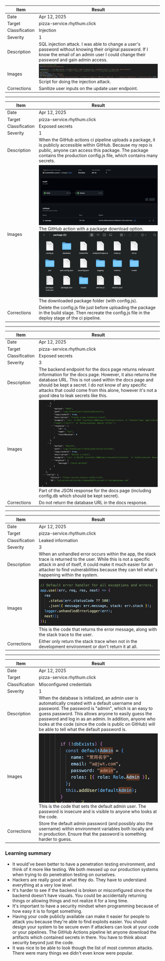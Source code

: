 | Item           | Result                                                                                                                                                                                          |
| -------------- | ----------------------------------------------------------------------------------------------------------------------------------------------------------------------------------------------- |
| Date           | Apr 12, 2025                                                                                                                                                                                    |
| Target         | pizza-service.rhythum.click                                                                                                                                                                     |
| Classification | Injection                                                                                                                                                                                       |
| Severity       | 1                                                                                                                                                                                               |
| Description    | SQL injection attack. I was able to change a user's password without knowing their original password. If I know the email of an admin user I could change their password and gain admin access. |
| Images         | ![Injection Script](sqlInjection.png) <br/> Script for doing the injection attack.                                                                                                              |
| Corrections    | Sanitize user inputs on the update user endpoint.                                                                                                                                               |

---

| Item           | Result                                                                                                                                                                                                                                      |
| -------------- | ------------------------------------------------------------------------------------------------------------------------------------------------------------------------------------------------------------------------------------------- |
| Date           | Apr 12, 2025                                                                                                                                                                                                                                |
| Target         | pizza-service.rhythum.click                                                                                                                                                                                                                 |
| Classification | Exposed secrets                                                                                                                                                                                                                             |
| Severity       | 1                                                                                                                                                                                                                                           |
| Description    | When the GitHub actions ci pipeline uploads a package, it is publicly accessible within GitHub. Because my repo is public, anyone can access this package. The package contains the production config.js file, which contains many secrets. |
| Images         | ![Package download on GitHub](package.png) <br/> The GitHub action with a package download option. </br> ![Package folder](packageFolder.png) <br/> The downloaded package folder (with config.js).                                         |
| Corrections    | Delete the config.js file just before uploading the package in the build stage. Then recreate the config.js file in the deploy stage of the ci pipeline.                                                                                    |

---

| Item           | Result                                                                                                                                                                                                                                                                                                                              |
| -------------- | ----------------------------------------------------------------------------------------------------------------------------------------------------------------------------------------------------------------------------------------------------------------------------------------------------------------------------------- |
| Date           | Apr 12, 2025                                                                                                                                                                                                                                                                                                                        |
| Target         | pizza-service.rhythum.click                                                                                                                                                                                                                                                                                                         |
| Classification | Exposed secrets                                                                                                                                                                                                                                                                                                                     |
| Severity       | 3                                                                                                                                                                                                                                                                                                                                   |
| Description    | The backend endpoint for the docs page returns relevant information for the docs page. However, it also returns the database URL. This is not used within the docs page and should be kept a secret. I do not know of any specific attacks that could come from this alone, however it's not a good idea to leak secrets like this. |
| Images         | ![Exposed database URL on docs endpoint](exposedDbUrl.png) Part of the JSON response for the docs page (including config.db which should be kept secret).                                                                                                                                                                           |
| Corrections    | Do not return the database URL in the docs response.                                                                                                                                                                                                                                                                                |

---

| Item           | Result                                                                                                                                                                                                                                                                       |
| -------------- | ---------------------------------------------------------------------------------------------------------------------------------------------------------------------------------------------------------------------------------------------------------------------------- |
| Date           | Apr 12, 2025                                                                                                                                                                                                                                                                 |
| Target         | pizza-service.rhythum.click                                                                                                                                                                                                                                                  |
| Classification | Leaked information                                                                                                                                                                                                                                                           |
| Severity       | 3                                                                                                                                                                                                                                                                            |
| Description    | When an unhandled error occurs within the app, the stack trace is returned to the user. While this is not a specific attack in and of itself, it could make it much easier for an attacker to find vulnerabilities because they can tell what's happening within the system. |
| Images         | ![Code that returns the stack trace](stackTrace.png) This is the code that returns the error message, along with the stack trace to the user.                                                                                                                                |
| Corrections    | Either only return the stack trace when not in the development environment or don't return it at all.                                                                                                                                                                        |

---

| Item           | Result                                                                                                                                                                                                                                                                                                                                                                                |
| -------------- | ------------------------------------------------------------------------------------------------------------------------------------------------------------------------------------------------------------------------------------------------------------------------------------------------------------------------------------------------------------------------------------- |
| Date           | Apr 12, 2025                                                                                                                                                                                                                                                                                                                                                                          |
| Target         | pizza-service.rhythum.click                                                                                                                                                                                                                                                                                                                                                           |
| Classification | Misconfigured credentials                                                                                                                                                                                                                                                                                                                                                             |
| Severity       | 1                                                                                                                                                                                                                                                                                                                                                                                     |
| Description    | When the database is initialized, an admin user is automatically created with a default username and password. The password is "admin", which is an easy to guess password. This allows anyone to easily guess the password and log in as an admin. In addition, anyone who looks at the code (since the code is public on GitHub) will be able to tell what the default password is. |
| Images         | ![Code that sets default credentials](defaultCredentials.png) This is the code that sets the default admin user. The password is insecure and is visible to anyone who looks at the code.                                                                                                                                                                                             |
| Corrections    | Store the default admin password (and possibly also the username) within environment variables both locally and in production. Ensure that the password is something harder to guess.                                                                                                                                                                                                 |

### Learning summary

- It would've been better to have a penetration testing environment, and think of it more like testing. We both messed up our production systems when trying to do penetration testing on ourselves.
- Hackers are really good at what they do. They have to understand everything at a very low level.
- It's harder to see if the backend is broken or misconfigured since the backend doesn't have visuals. You could be accidentally returning things or allowing things and not realize it for a long time.
- It's important to have a security mindset when programming because of how easy it is to forget something.
- Having your code publicly available can make it easier for people to attack you because they're able to find exploits easier. You should design your system to be secure even if attackers can look at your code or your pipelines. The GitHub Actions pipeline let anyone download the artifacts which contained secrets in there. You have to think about security beyond just the code.
- It was nice to be able to look though the list of most common attacks. There were many things we didn't even know were popular.

